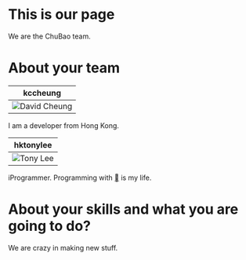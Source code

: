 This is our page
================

We are the ChuBao team.


About your team
===========================

| kccheung |
|--- |
| ![David Cheung](https://avatars2.githubusercontent.com/u/1140487?v=3&s=96) |

I am a developer from Hong Kong.

| hktonylee |
|--- |
| ![Tony Lee](https://koding.com/hktonylee) |

iProgrammer. Programming with [](http://upload.wikimedia.org/wikipedia/zh-yue/a/ab/Apple-logo.png) is my life.

About your skills and what you are going to do?
=======

We are crazy in making new stuff.

